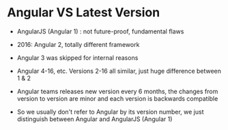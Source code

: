 # Angular VS Latest Version

- AngularJS (Angular 1) : not future-proof, fundamental flaws

- 2016: Angular 2, totally different framework
- Angular 3 was skipped for internal reasons
- Angular 4-16, etc. Versions 2-16 all similar, just huge difference between 1 & 2
- Angular teams releases new version every 6 months, the changes from version to version are minor and each version is backwards compatible
- So we usually don't refer to Angular by its version number, we just distinguish between Angular and AngularJS (Angular 1)

